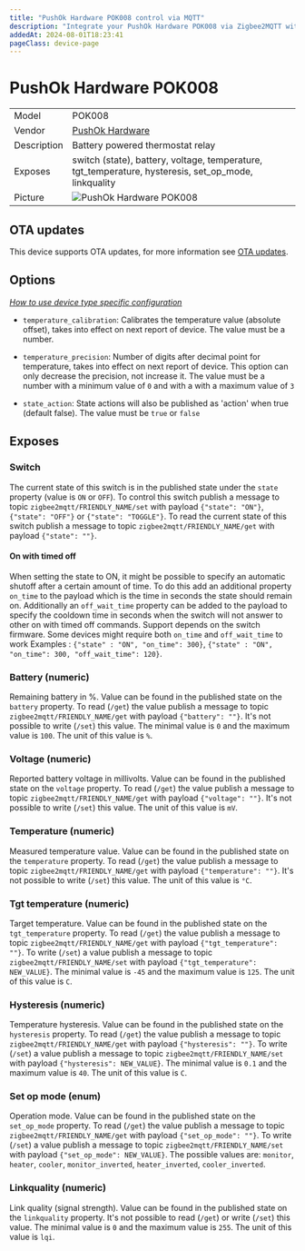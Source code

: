 ```yaml
---
title: "PushOk Hardware POK008 control via MQTT"
description: "Integrate your PushOk Hardware POK008 via Zigbee2MQTT with whatever smart home infrastructure you are using without the vendor's bridge or gateway."
addedAt: 2024-08-01T18:23:41
pageClass: device-page
---
```


<!-- !!!! -->
<!-- ATTENTION: This file is auto-generated through docgen! -->
<!-- You can only edit the "Notes"-Section between the two comment lines "Notes BEGIN" and "Notes END". -->
<!-- Do not use h1 or h2 heading within "## Notes"-Section. -->
<!-- !!!! -->

# PushOk Hardware POK008

|     |     |
|-----|-----|
| Model | POK008  |
| Vendor  | [PushOk Hardware](/supported-devices/#v=PushOk%20Hardware)  |
| Description | Battery powered thermostat relay |
| Exposes | switch (state), battery, voltage, temperature, tgt_temperature, hysteresis, set_op_mode, linkquality |
| Picture | ![PushOk Hardware POK008](https://www.zigbee2mqtt.io/images/devices/POK008.png) |


<!-- Notes BEGIN: You can edit here. Add "## Notes" headline if not already present. -->


<!-- Notes END: Do not edit below this line -->


## OTA updates
This device supports OTA updates, for more information see [OTA updates](../guide/usage/ota_updates.md).


## Options
*[How to use device type specific configuration](../guide/configuration/devices-groups.md#specific-device-options)*

* `temperature_calibration`: Calibrates the temperature value (absolute offset), takes into effect on next report of device. The value must be a number.

* `temperature_precision`: Number of digits after decimal point for temperature, takes into effect on next report of device. This option can only decrease the precision, not increase it. The value must be a number with a minimum value of `0` and with a with a maximum value of `3`

* `state_action`: State actions will also be published as 'action' when true (default false). The value must be `true` or `false`


## Exposes

### Switch 
The current state of this switch is in the published state under the `state` property (value is `ON` or `OFF`).
To control this switch publish a message to topic `zigbee2mqtt/FRIENDLY_NAME/set` with payload `{"state": "ON"}`, `{"state": "OFF"}` or `{"state": "TOGGLE"}`.
To read the current state of this switch publish a message to topic `zigbee2mqtt/FRIENDLY_NAME/get` with payload `{"state": ""}`.

#### On with timed off
When setting the state to ON, it might be possible to specify an automatic shutoff after a certain amount of time. To do this add an additional property `on_time` to the payload which is the time in seconds the state should remain on.
Additionally an `off_wait_time` property can be added to the payload to specify the cooldown time in seconds when the switch will not answer to other on with timed off commands.
Support depends on the switch firmware. Some devices might require both `on_time` and `off_wait_time` to work
Examples : `{"state" : "ON", "on_time": 300}`, `{"state" : "ON", "on_time": 300, "off_wait_time": 120}`.

### Battery (numeric)
Remaining battery in %.
Value can be found in the published state on the `battery` property.
To read (`/get`) the value publish a message to topic `zigbee2mqtt/FRIENDLY_NAME/get` with payload `{"battery": ""}`.
It's not possible to write (`/set`) this value.
The minimal value is `0` and the maximum value is `100`.
The unit of this value is `%`.

### Voltage (numeric)
Reported battery voltage in millivolts.
Value can be found in the published state on the `voltage` property.
To read (`/get`) the value publish a message to topic `zigbee2mqtt/FRIENDLY_NAME/get` with payload `{"voltage": ""}`.
It's not possible to write (`/set`) this value.
The unit of this value is `mV`.

### Temperature (numeric)
Measured temperature value.
Value can be found in the published state on the `temperature` property.
To read (`/get`) the value publish a message to topic `zigbee2mqtt/FRIENDLY_NAME/get` with payload `{"temperature": ""}`.
It's not possible to write (`/set`) this value.
The unit of this value is `°C`.

### Tgt temperature (numeric)
Target temperature.
Value can be found in the published state on the `tgt_temperature` property.
To read (`/get`) the value publish a message to topic `zigbee2mqtt/FRIENDLY_NAME/get` with payload `{"tgt_temperature": ""}`.
To write (`/set`) a value publish a message to topic `zigbee2mqtt/FRIENDLY_NAME/set` with payload `{"tgt_temperature": NEW_VALUE}`.
The minimal value is `-45` and the maximum value is `125`.
The unit of this value is `C`.

### Hysteresis (numeric)
Temperature hysteresis.
Value can be found in the published state on the `hysteresis` property.
To read (`/get`) the value publish a message to topic `zigbee2mqtt/FRIENDLY_NAME/get` with payload `{"hysteresis": ""}`.
To write (`/set`) a value publish a message to topic `zigbee2mqtt/FRIENDLY_NAME/set` with payload `{"hysteresis": NEW_VALUE}`.
The minimal value is `0.1` and the maximum value is `40`.
The unit of this value is `C`.

### Set op mode (enum)
Operation mode.
Value can be found in the published state on the `set_op_mode` property.
To read (`/get`) the value publish a message to topic `zigbee2mqtt/FRIENDLY_NAME/get` with payload `{"set_op_mode": ""}`.
To write (`/set`) a value publish a message to topic `zigbee2mqtt/FRIENDLY_NAME/set` with payload `{"set_op_mode": NEW_VALUE}`.
The possible values are: `monitor`, `heater`, `cooler`, `monitor_inverted`, `heater_inverted`, `cooler_inverted`.

### Linkquality (numeric)
Link quality (signal strength).
Value can be found in the published state on the `linkquality` property.
It's not possible to read (`/get`) or write (`/set`) this value.
The minimal value is `0` and the maximum value is `255`.
The unit of this value is `lqi`.

